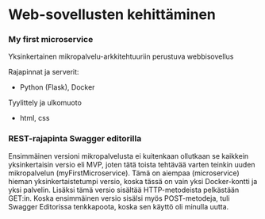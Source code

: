 # Web-sovellusten kehittäminen

### My first microservice
Yksinkertainen mikropalvelu-arkkitehtuuriin perustuva webbisovellus

Rajapinnat ja serverit:
- Python (Flask), Docker

Tyylittely ja ulkomuoto
- html, css

### REST-rajapinta Swagger editorilla
Ensimmäinen versioni mikropalvelusta ei kuitenkaan ollutkaan se kaikkein yksinkertaisin versio eli MVP, joten tätä toista tehtävää varten teinkin uuden mikropalvelun (myFirstMicroservice). Tämä on aiempaa (microservice) hieman yksinkertaistetumpi versio, koska tässä on vain yksi Docker-kontti ja yksi palvelin. Lisäksi tämä versio sisältää HTTP-metodeista pelkästään GET:in. Koska ensimmäinen versio sisälsi myös POST-metodeja, tuli Swagger Editorissa tenkkapoota, koska sen käyttö oli minulla uutta.



